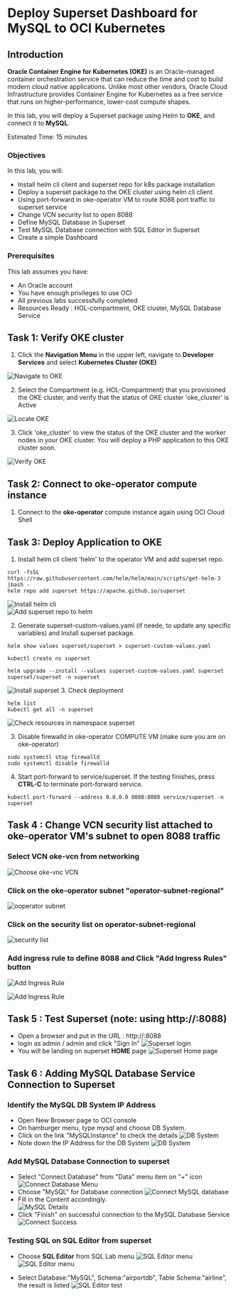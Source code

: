 
# Deploy Superset Dashboard for MySQL to OCI Kubernetes
## Introduction

**Oracle Container Engine for Kubernetes (OKE)** is an Oracle-managed container orchestration service that can reduce the time and cost to build modern cloud native applications. Unlike most other vendors, Oracle Cloud Infrastructure provides Container Engine for Kubernetes as a free service that runs on higher-performance, lower-cost compute shapes. 

In this lab, you will deploy a Superset package using Helm to **OKE**, and connect it to **MySQL**.

Estimated Time: 15 minutes

### Objectives

In this lab, you will:
* Install helm cli client and superset repo for k8s package installation
* Deploy a superset package to the OKE cluster using helm cli client
* Using port-forward in oke-operator VM to route 8088 port traffic to superset service
* Change VCN security list to open 8088 
* Define MySQL Database in Superset
* Test MySQL Database connection with SQL Editor in Superset
* Create a simple Dashboard

### Prerequisites

This lab assumes you have:
* An Oracle account
* You have enough privileges to use OCI
* All previous labs successfully completed
* Resources Ready : HOL-compartment, OKE cluster, MySQL Database Service 


## Task 1: Verify OKE cluster

1. Click the **Navigation Menu** in the upper left, navigate to **Developer Services** and select **Kubernetes Cluster (OKE)**

![Navigate to OKE](images/navigate-to-oke.png)

2. Select the Compartment (e.g. HOL-Compartment) that you provisioned the OKE cluster, and verify that the status of OKE cluster 'oke_cluster' is Active

![Locate OKE](images/locate-oke-instance.png)

3. Click 'oke_cluster' to view the status of the OKE cluster and the worker nodes in your OKE cluster. You will deploy a PHP application to this OKE cluster soon.

![Verify OKE](images/oke-worker-nodes.png)

## Task 2: Connect to **oke-operator** compute instance

1. Connect to the **oke-operator** compute instance again using OCI Cloud Shell

## Task 3: Deploy Application to OKE

1. Install helm cli client 'helm' to the operator VM and add superset repo.

```
curl -fsSL https://raw.githubusercontent.com/helm/helm/main/scripts/get-helm-3 |bash -
helm repo add superset https://apache.github.io/superset
```
![Install helm cli](images/helm-cli-install.png)  
![Add superset repo to helm ](images/helm-add-repo.png)

2. Generate superset-custom-values.yaml (if neede, to update any specific variables) and Install superset package.
```
helm show values superset/superset > superset-custom-values.yaml

kubectl create ns superset

helm upgrade --install --values superset-custom-values.yaml superset superset/superset -n superset
```
![Install superset ](images/superset-install.png)
3. Check deployment
```
helm list
kubectl get all -n superset
```
![Check resources in namespace superset ](images/superset-get-all.png)

3. Disable firewalld in oke-operator COMPUTE VM (make sure you are on oke-operator)
```
sudo systemctl stop firewalld
sudo systemctl disable firewalld
```

4. Start port-forward to service/superset.  If the testing finishes, press **CTRL-C** to terminate port-forward service.

```
kubectl port-forward --address 0.0.0.0 8088:8088 service/superset -n superset
```
## Task 4 : Change VCN security list attached to oke-operator VM's subnet to open 8088 traffic
### Select VCN oke-vcn from networking
![Choose oke-vnc VCN](images/VCN.png)

### Click on the oke-operator subnet "operator-subnet-regional"
![ooperator subnet](images/VCN-subnet.png)

### Click on the security list on operator-subnet-regional
![security list](images/VCN-subnet-securitylist.png)

### Add ingress rule to define 8088 and Click "Add Ingress Rules" button
![Add Ingress Rule](images/VCN-AddIngressRule.png)

![Add Ingress Rule](images/VCN-AddIngressRule-8088.png)


## Task 5 : Test Superset (note: using http://<public IP>:8088)
- Open a browser and put in the URL : http://<public IP of oke-operator VM>:8088
- login as admin / admin and click "Sign In"
![Superset login](images/superset-login.png)
- You will be landing on superset **HOME** page
![Superset Home page](images/superset-home-page.png)

## Task 6 : Adding MySQL Database Service Connection to Superset
### Identify the MySQL DB System IP Address
- Open New Browser page to OCI console
- On hamburger menu, type mysql and choose DB System.  
- Click on the link "MySQLInstance" to check the details
![DB System](images/oci-mysql-dbsystem.png)
- Note down the IP Address for the DB System
![DB System](images/oci-mysql-dbsystem-ip.png)

### Add MySQL Database Connection to superset
- Select "Connect Database" from "Data" menu item on "+" icon
![Connect Database Menu](images/superset-add-database-menu.png)
- Choose "MySQL" for Database connection
![Connect MySQL database](images/superset-connect-mysql.png)
- Fill in the Content accordingly.   
![MySQL Details](images/superset-mysql-details.png)
- Click "Finish" on successful connection to the MySQL Database Service
![Connect Success](images/superset-mysql-connect-success.png)

### Testing SQL on SQL Editor from superset
- Choose **SQL Editor** from SQL Lab menu
![SQL Editor menu](images/superset-sqllab-menu.png)
![SQL Editor menu](images/superset-sql-editor.png)

- Select Database:"MySQL", Schema:"airportdb", Table Schema:"airline", the result is listed
![SQL Editor test](images/superset-sql-editor-test.png)









